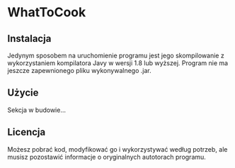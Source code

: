 # WhatToCook
<h2>Instalacja</h2>
Jedynym sposobem na uruchomienie programu jest jego skompilowanie z wykorzystaniem kompilatora Javy w wersji 1.8 lub wyższej. Program nie ma jeszcze zapewnionego pliku wykonywalnego .jar.
<h2>Użycie</h2>
Sekcja w budowie...
<h2>Licencja</h2>
Możesz pobrać kod, modyfikować go i wykorzystywać według potrzeb, ale musisz pozostawić informacje o oryginalnych autotorach programu.
